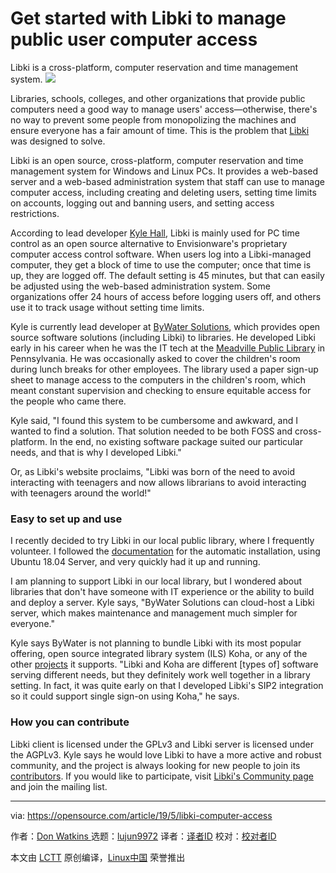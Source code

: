 [#]: collector: (lujun9972)
[#]: translator: (geekpi)
[#]: reviewer: ( )
[#]: publisher: ( )
[#]: url: ( )
[#]: subject: (Get started with Libki to manage public user computer access)
[#]: via: (https://opensource.com/article/19/5/libki-computer-access)
[#]: author: (Don Watkins  https://opensource.com/users/don-watkins/users/tony-thomas)

Get started with Libki to manage public user computer access
======
Libki is a cross-platform, computer reservation and time management
system.
![][1]

Libraries, schools, colleges, and other organizations that provide public computers need a good way to manage users' access—otherwise, there's no way to prevent some people from monopolizing the machines and ensure everyone has a fair amount of time. This is the problem that [Libki][2] was designed to solve.

Libki is an open source, cross-platform, computer reservation and time management system for Windows and Linux PCs. It provides a web-based server and a web-based administration system that staff can use to manage computer access, including creating and deleting users, setting time limits on accounts, logging out and banning users, and setting access restrictions.

According to lead developer [Kyle Hall][3], Libki is mainly used for PC time control as an open source alternative to Envisionware's proprietary computer access control software. When users log into a Libki-managed computer, they get a block of time to use the computer; once that time is up, they are logged off. The default setting is 45 minutes, but that can easily be adjusted using the web-based administration system. Some organizations offer 24 hours of access before logging users off, and others use it to track usage without setting time limits.

Kyle is currently lead developer at [ByWater Solutions][4], which provides open source software solutions (including Libki) to libraries. He developed Libki early in his career when he was the IT tech at the [Meadville Public Library][5] in Pennsylvania. He was occasionally asked to cover the children's room during lunch breaks for other employees. The library used a paper sign-up sheet to manage access to the computers in the children's room, which meant constant supervision and checking to ensure equitable access for the people who came there.

Kyle said, "I found this system to be cumbersome and awkward, and I wanted to find a solution. That solution needed to be both FOSS and cross-platform. In the end, no existing software package suited our particular needs, and that is why I developed Libki."

Or, as Libki's website proclaims, "Libki was born of the need to avoid interacting with teenagers and now allows librarians to avoid interacting with teenagers around the world!"

### Easy to set up and use

I recently decided to try Libki in our local public library, where I frequently volunteer. I followed the [documentation][6] for the automatic installation, using Ubuntu 18.04 Server, and very quickly had it up and running.

I am planning to support Libki in our local library, but I wondered about libraries that don't have someone with IT experience or the ability to build and deploy a server. Kyle says, "ByWater Solutions can cloud-host a Libki server, which makes maintenance and management much simpler for everyone."

Kyle says ByWater is not planning to bundle Libki with its most popular offering, open source integrated library system (ILS) Koha, or any of the other [projects][7] it supports. "Libki and Koha are different [types of] software serving different needs, but they definitely work well together in a library setting. In fact, it was quite early on that I developed Libki's SIP2 integration so it could support single sign-on using Koha," he says.

### How you can contribute

Libki client is licensed under the GPLv3 and Libki server is licensed under the AGPLv3. Kyle says he would love Libki to have a more active and robust community, and the project is always looking for new people to join its [contributors][8]. If you would like to participate, visit [Libki's Community page][9] and join the mailing list.

--------------------------------------------------------------------------------

via: https://opensource.com/article/19/5/libki-computer-access

作者：[Don Watkins ][a]
选题：[lujun9972][b]
译者：[译者ID](https://github.com/译者ID)
校对：[校对者ID](https://github.com/校对者ID)

本文由 [LCTT](https://github.com/LCTT/TranslateProject) 原创编译，[Linux中国](https://linux.cn/) 荣誉推出

[a]: https://opensource.com/users/don-watkins/users/tony-thomas
[b]: https://github.com/lujun9972
[1]: https://opensource.com/sites/default/files/styles/image-full-size/public/lead-images/desk_clock_job_work.jpg?itok=Nj4fuhl6
[2]: https://libki.org/
[3]: https://www.linkedin.com/in/kylemhallinfo/
[4]: https://opensource.com/article/19/4/software-libraries
[5]: https://meadvillelibrary.org/
[6]: https://manual.libki.org/master/libki-manual.html#_automatic_installation
[7]: https://bywatersolutions.com/projects
[8]: https://github.com/Libki/libki-server/graphs/contributors
[9]: https://libki.org/community/
